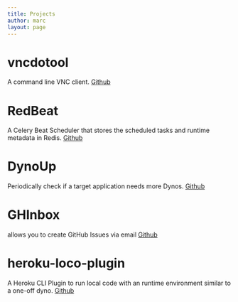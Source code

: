 ```yaml
---
title: Projects
author: marc
layout: page
---
```


# vncdotool
A command line VNC client. [Github](https://github.com/sibson/vncdotool)

# RedBeat
A Celery Beat Scheduler that stores the scheduled tasks and runtime metadata in Redis. [Github](https://github.com/sibson/redbeat)

# DynoUp
Periodically check if a target application needs more Dynos. [Github](https://github.com/sibson/dynoup)

# GHInbox
 allows you to create GitHub Issues via email [Github](https://github.com/sibson/ghinbox)

# heroku-loco-plugin
A Heroku CLI Plugin to run local code with an runtime environment similar to a one-off dyno. [Github](https://github.com/sibson/heroku-loco-plugin)

<!-- Quick Adsense WordPress Plugin: http://quicksense.net/ -->

<div style="float:none;margin:10px 0 10px 0;text-align:center;">
</div>

<div style="font-size:0px;height:0px;line-height:0px;margin:0;padding:0;clear:both">
</div>
